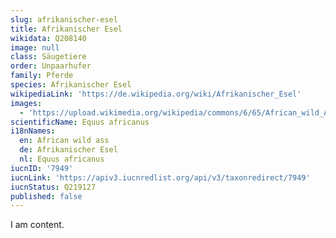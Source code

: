 ```yaml
---
slug: afrikanischer-esel
title: Afrikanischer Esel
wikidata: Q208140
image: null
class: Säugetiere
order: Unpaarhufer
family: Pferde
species: Afrikanischer Esel
wikipediaLink: 'https://de.wikipedia.org/wiki/Afrikanischer_Esel'
images:
  - 'https://upload.wikimedia.org/wikipedia/commons/6/65/African_wild_Ass.jpg'
scientificName: Equus africanus
i18nNames:
  en: African wild ass
  de: Afrikanischer Esel
  nl: Equus africanus
iucnID: '7949'
iucnLink: 'https://apiv3.iucnredlist.org/api/v3/taxonredirect/7949'
iucnStatus: Q219127
published: false
---
```


I am content.
